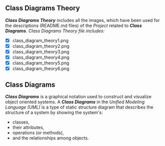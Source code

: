 ## Class Diagrams Theory
**_Class Diagrams Theory_** includes all the images, which have been used for the descriptions (README.md files) of the _Project_ related to **_Class Diagrams_**.
_Class Diagrams Theory file includes:_
- [x] class_diagram_theory1.png
- [x] class_diagram_theory2.png
- [x] class_diagram_theory3.png
- [x] class_diagram_theory4.png
- [x] class_diagram_theory5.png
- [x] class_diagram_theory6.png

## Class Diagrams
**_Class Diagrams_** is a graphical notation used to construct and visualize object oriented systems. 
A **_Class Diagrams_** in the _Unified Modeling Language (UML)_ is a type of static structure diagram that describes the structure of a system by showing the system's:

- classes,
- their attributes,
- operations (or methods),
- and the relationships among objects.

